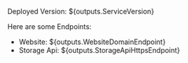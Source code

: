 
Deployed Version: ${outputs.ServiceVersion}

Here are some Endpoints:
  - Website: ${outputs.WebsiteDomainEndpoint}
  - Storage Api: ${outputs.StorageApiHttpsEndpoint}
